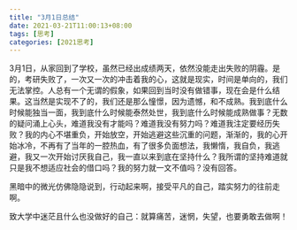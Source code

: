 ```yaml
---
title: "3月1日总结"
date: 2021-03-21T11:00:13+08:00
tags: [思考]
categories: [2021思考]
---
```


3月1日，从家回到了学校，虽然已经出成绩两天，依然没能走出失败的阴霾。是的，考研失败了，一次又一次的冲击着我的心，这就是现实，时间是单向的，我们无法掌控。人总有一个无谓的假象，如果回到当时没有做错事，现在会是什么结果。这当然是实现不了的，我们还是那么憧憬，因为遗憾，和不成熟。我到底什么时候能独当一面，我到底什么时候能泰然处世，我到底什么时候能成熟做事？无数的疑问涌上心头，难道我没有才能吗？难道我没有努力吗？难道我注定要经历失败？我的内心不堪重负，开始放空，开始逃避这些沉重的问题，渐渐的，我的心开始冰冷，不再有了当年的一腔热血，有了很多负面想法，我懒惰，我自负，我逃避，我又一次开始讨厌我自己，我一直以来到底在坚持什么？我所谓的坚持难道就只是我不想适应社会的借口吗？我的努力就一文不值吗？没有回答。

黑暗中的微光仿佛隐隐说到，行动起来啊，接受平凡的自己，踏实努力的往前走啊。

致大学中迷茫且什么也没做好的自己：就算痛苦，迷惘，失望，也要勇敢去做啊！
